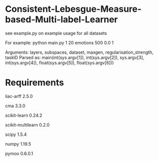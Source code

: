 # Consistent-Lebesgue-Measure-based-Multi-label-Learner

see example.py on example usage for all datasets

For example:
    python main.py 1 20 emotions 500 0.0 1

Arguments: layers, subspaces, dataset, maxgen, regularisation_strength, taskID
Parsed as: main(int(sys.argv[1]), int(sys.argv[2]), sys.argv[3], int(sys.argv[4]), float(sys.argv[5]),
                float(sys.argv[6]))

# Requirements
liac-arff 2.5.0

cma 3.3.0

scikit-learn 0.24.2

scikit-multilearn 0.2.0

scipy 1.5.4

numpy 1.19.5

pymoo 0.6.0.1
